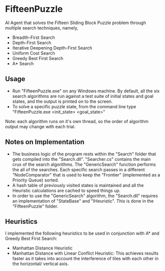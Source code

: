 # FifteenPuzzle
AI Agent that solves the Fifteen Sliding Block Puzzle problem through multiple search techniques, namely,
* Breadth-First Search
* Depth-First Search
* Iterative Deepening Depth-First Search
* Uniform Cost Search
* Greedy Best First Search
* A* Search

## Usage
* Run "FifteenPuzzle.exe" on any Windows machine. By default, all the six search algorithms are run against a test suite of initial states and goal states, and the output is printed on to the screen.
* To solve a specific puzzle state, from the command line type "FifteenPuzzle.exe <init_state> <goal_state>"

Note: each algorithm runs on it's own thread, so the order of algorithm output may change with each trial.
	
## Notes on Implementation
* The business logic of the program rests within the "Search" folder that gets compiled into the "Search.dll".
"Searcher.cs" contains the main crux of the search algorithms. The "GenericSearch" function performs the all of 
the searches. Each specific search passes in a different "NodeComparator" that is used to keep the "Frontier" (implemented as a Priority Queue) sorted.
* A hash table of previously visited states is maintained and all the Heuristic calculations are cached to speed things up.
* In order to use the "GenericSearch" algorithm, the "Search.dll" requires an implementation of "StateBase" and "IHeuristic". This is done in the "FifteenPuzzle" folder.
	
## Heuristics
I implemented the following heuristics to be used in conjunction with A* and Greedy Best First Search:
* Manhattan Distance Heuristic
* Manhattan Distance with Linear Conflict Heuristic: This achieves results faster as it takes into account the interference of tiles with each other in the horizontal/ vertical axis.
